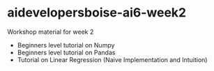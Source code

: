 # aidevelopersboise-ai6-week2

Workshop material for week 2

- Beginners level tutorial on Numpy
- Beginners level tutorial on Pandas
- Tutorial on Linear Regression (Naive Implementation and Intuition)
